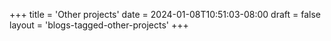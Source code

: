 +++
title = 'Other projects'
date = 2024-01-08T10:51:03-08:00
draft = false
layout = 'blogs-tagged-other-projects'
+++
